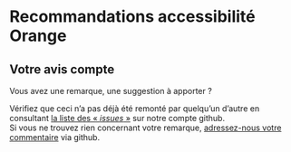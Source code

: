 # Recommandations accessibilité Orange
## Votre avis compte   
<script>$(document).ready(function () {
    setBreadcrumb([{"label":"Contact"}]);
});</script>

Vous avez une remarque, une suggestion à apporter&nbsp;?  

Vérifiez que ceci n’a pas déjà été remonté par quelqu’un d’autre en consultant [la liste des «&nbsp;<i lang="en">issues</i>&nbsp;»](https://github.com/Orange-OpenSource/a11y-guidelines/issues) sur notre compte github.  
Si vous ne trouvez rien concernant votre remarque, [adressez-nous votre commentaire](https://github.com/Orange-OpenSource/a11y-guidelines/issues/new) via github.

&nbsp;
<!--  This file is part of a11y-guidelines | Our vision of mobile & web accessibility guidelines and best practices, with valid/invalid examples.
 Copyright (C) 2016  Orange SA
 See the Creative Commons Legal Code Attribution-ShareAlike 3.0 Unported License for more details (LICENSE file). -->